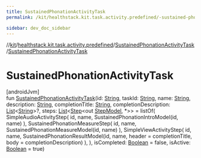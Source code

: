 ```yaml
---
title: SustainedPhonationActivityTask
permalink: /kit/healthstack.kit.task.activity.predefined/-sustained-phonation-activity-task/-sustained-phonation-activity-task.html

sidebar: dev_doc_sidebar
---
```

//[kit](../../../kit.html)/[healthstack.kit.task.activity.predefined](../index.html)/[SustainedPhonationActivityTask](index.html)/[SustainedPhonationActivityTask](-sustained-phonation-activity-task.html)



# SustainedPhonationActivityTask



[androidJvm]\
fun [SustainedPhonationActivityTask](-sustained-phonation-activity-task.html)(id: [String](https://kotlinlang.org/api/latest/jvm/stdlib/kotlin/-string/index.html), taskId: [String](https://kotlinlang.org/api/latest/jvm/stdlib/kotlin/-string/index.html), name: [String](https://kotlinlang.org/api/latest/jvm/stdlib/kotlin/-string/index.html), description: [String](https://kotlinlang.org/api/latest/jvm/stdlib/kotlin/-string/index.html), completionTitle: [String](https://kotlinlang.org/api/latest/jvm/stdlib/kotlin/-string/index.html), completionDescription: [List](https://kotlinlang.org/api/latest/jvm/stdlib/kotlin.collections/-list/index.html)&lt;[String](https://kotlinlang.org/api/latest/jvm/stdlib/kotlin/-string/index.html)&gt;?, steps: [List](https://kotlinlang.org/api/latest/jvm/stdlib/kotlin.collections/-list/index.html)&lt;[Step](../../healthstack.kit.task.base/-step/index.html)&lt;out [StepModel](../../healthstack.kit.task.base/-step-model/index.html), *&gt;&gt; = listOf(
        SimpleAudioActivityStep(
            id, name, SustainedPhonationIntroModel(id, name)
        ),
        SustainedPhonationMeasureStep(
            id, name, SustainedPhonationMeasureModel(id, name)
        ),
        SimpleViewActivityStep(
            id, name, SustainedPhonationResultModel(id, name, header = completionTitle, body = completionDescription)
        ),
    ), isCompleted: [Boolean](https://kotlinlang.org/api/latest/jvm/stdlib/kotlin/-boolean/index.html) = false, isActive: [Boolean](https://kotlinlang.org/api/latest/jvm/stdlib/kotlin/-boolean/index.html) = true)




